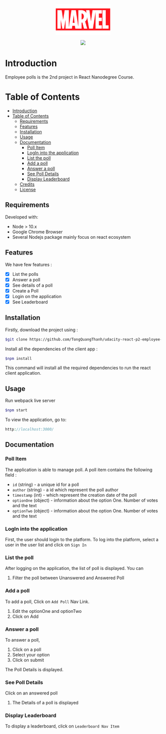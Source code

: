 <p align="center"><img height="100px" src="./public/logo192.png"></p>
<p align="center">
<a href="https://travis-ci.org/Kemsty2/udacity-capstone">
    <img src="https://travis-ci.org/Kemsty2/udacity-capstone.svg?branch=master">
</a>
</p>

# Introduction

Employee polls is the 2nd project in React Nanodegree Course.

# Table of Contents

- [Introduction](#introduction)
- [Table of Contents](#table-of-contents)
  - [Requirements](#requirements)
  - [Features](#features)
  - [Installation](#installation)
  - [Usage](#usage)
  - [Documentation](#documentation)
    - [Poll Item](#poll-item)
    - [LogIn into the application](#login-into-the-application)
    - [List the poll](#list-the-poll)
    - [Add a poll](#add-a-poll)
    - [Answer a poll](#answer-a-poll)
    - [See Poll Details](#see-poll-details)
    - [Display Leaderboard](#display-leaderboard)
  - [Credits](#credits)
  - [License](#license)

## Requirements

Developed with:
- Node > 10.x
- Google Chrome Browser
- Several Nodejs package mainly focus on react ecosystem

## Features

We have few features :

- [x] List the polls
- [x] Answer a poll
- [x] See details of a poll
- [x] Create a Poll
- [x] Login on the application
- [x] See Leaderboard

## Installation

Firstly, download the project using :

``` bash
$git clone https://github.com/TongQuangThanh/udacity-react-p2-employee-poll

```

Install all the dependencies of the client app :

```bash
$npm install
```

This command will install all the required dependencies to run the react client application.

## Usage

Run webpack live server

```bash
$npm start
```

To view the application, go to:

```php
http://localhost:3000/
```

## Documentation

### Poll Item

The application is able to manage poll. A poll item contains the following field :

- `id` (string) - a unique id for a poll
- `author` (string) - a id which represent the poll author
- `timestamp` (int) - which represent the creation date of the poll
- `optionOne` (object) - information about the option One. Number of votes and the text
- `optionTwo` (object) - information about the option One. Number of votes and the text

### LogIn into the application

First,  the user should login to the platform. To log into the platform,
select a user in the user list and click on `Sign In`

### List the poll

After logging on the application, the list of poll is displayed. You can

1. Filter the poll between Unanswered and Answered Poll

### Add a poll

To add a poll, Click on `Add Poll` Nav Link.

1. Edit the optionOne and optionTwo
2. Click on Add

### Answer a poll

To answer a poll,

1. Click on a poll
2. Select your option
3. Click on submit

The Poll Details is displayed.

### See Poll Details

Click on an answered poll

1. The Details of a poll is displayed

### Display Leaderboard

To display a leaderboard, click on `Leaderboard Nav Item`
